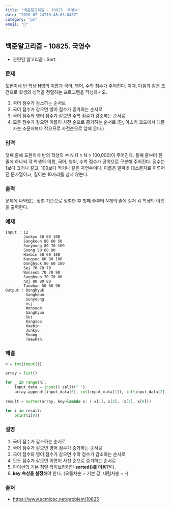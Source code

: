 ```yaml
---
title: "백준알고리즘 - 10825. 국영수"
date: "2020-07-24T10:48:03.048Z"
category: "ps"
emoji: "📘"
---
```


## 백준알고리즘 - 10825. 국영수

- 관련된 알고리즘 : Sort

### 문제

도현이네 반 학생 N명의 이름과 국어, 영어, 수학 점수가 주어진다. 이때, 다음과 같은 조건으로 학생의 성적을 정렬하는 프로그램을 작성하시오.

1. 국어 점수가 감소하는 순서로
2. 국어 점수가 같으면 영어 점수가 증가하는 순서로
3. 국어 점수와 영어 점수가 같으면 수학 점수가 감소하는 순서로
4. 모든 점수가 같으면 이름이 사전 순으로 증가하는 순서로 (단, 아스키 코드에서 대문자는 소문자보다 작으므로 사전순으로 앞에 온다.)

### 입력

첫째 줄에 도현이네 반의 학생의 수 N (1 ≤ N ≤ 100,000)이 주어진다. 둘째 줄부터 한 줄에 하나씩 각 학생의 이름, 국어, 영어, 수학 점수가 공백으로 구분해 주어진다. 점수는 1보다 크거나 같고, 100보다 작거나 같은 자연수이다. 이름은 알파벳 대소문자로 이루어진 문자열이고, 길이는 10자리를 넘지 않는다.

### 출력

문제에 나와있는 정렬 기준으로 정렬한 후 첫째 줄부터 N개의 줄에 걸쳐 각 학생의 이름을 출력한다.

### 예제

```
Input : 12
        Junkyu 50 60 100
        Sangkeun 80 60 50
        Sunyoung 80 70 100
        Soong 50 60 90
        Haebin 50 60 100
        Kangsoo 60 80 100
        Donghyuk 80 60 100
        Sei 70 70 70
        Wonseob 70 70 90
        Sanghyun 70 70 80
        nsj 80 80 80
        Taewhan 50 60 90
Output : Donghyuk
         Sangkeun
         Sunyoung
         nsj
         Wonseob
         Sanghyun
         Sei
         Kangsoo
         Haebin
         Junkyu
         Soong
         Taewhan
```

### 해결

```python
n = int(input())

array = list()

for _ in range(n):
    input_data = input().split(" ")
    array.append((input_data[0], int(input_data[1]), int(input_data[2]), int(input_data[3])))
    
result = sorted(array, key=lambda x: (-x[1], x[2], -x[3], x[0]))

for i in result:
    print(i[0])
```

### 설명

1. 국어 점수가 감소하는 순서로
2. 국어 점수가 같으면 영어 점수가 증가하는 순서로
3. 국어 점수와 영어 점수가 같으면 수학 점수가 감소하는 순서로
4. 모든 점수가 같으면 이름이 사전 순으로 증가하는 순서로
5. 파이썬의 기본 정렬 라이브러리인 **sorted()를 이용**한다.
6. **key 속성을 설정**해야 한다. (오름차순 = 기본 값, 내림차순 = -)

### 출처

- https://www.acmicpc.net/problem/10825

